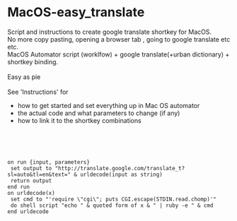# MacOS-easy_translate
Script and instructions to create google translate shortkey for MacOS. </br>
No more copy pasting, opening a browser tab , going to google translate etc etc. </br>MacOS Automator script (worklfow) + google translate(+urban dictionary) + shortkey binding.</br>
</br>
Easy as pie
</br>
</br>
See 'Instructions' for</br>
- how to get started and set everything up in Mac OS automator
- the actual code and what parameters to change (if any)
- how to link it to the shortkey combinations
</br>
</br>
</br>


```
on run {input, parameters}
 set output to "http://translate.google.com/translate_t?sl=auto&tl=en&text=" & urldecode(input as string)
 return output
end run
on urldecode(x)
 set cmd to "'require \"cgi\"; puts CGI.escape(STDIN.read.chomp)'"
 do shell script "echo " & quoted form of x & " | ruby -e " & cmd
end urldecode
```
